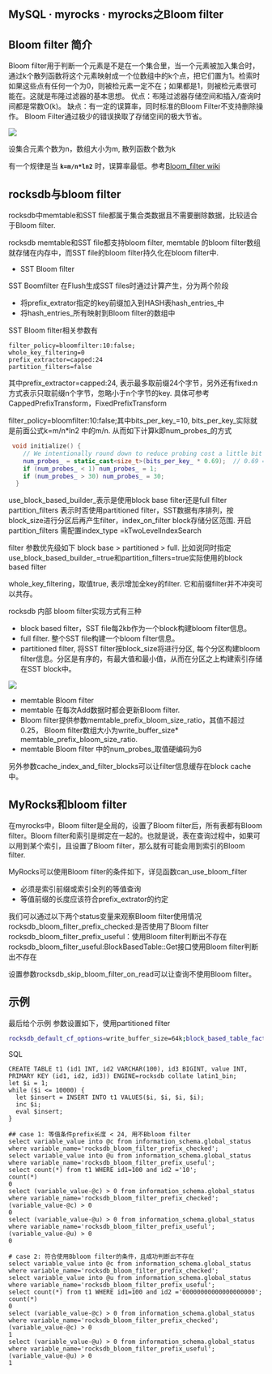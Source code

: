 ## MySQL · myrocks · myrocks之Bloom filter


    
## Bloom filter 简介


Bloom filter用于判断一个元素是不是在一个集合里，当一个元素被加入集合时，通过k个散列函数将这个元素映射成一个位数组中的k个点，把它们置为1。检索时如果这些点有任何一个为0，则被检元素一定不在；如果都是1，则被检元素很可能在。这就是布隆过滤器的基本思想。
优点：布隆过滤器存储空间和插入/查询时间都是常数O(k)。
缺点：有一定的误算率，同时标准的Bloom Filter不支持删除操作。
Bloom Filter通过极少的错误换取了存储空间的极大节省。  


![][0]  


设集合元素个数为n，数组大小为m, 散列函数个数为k  


有一个规律是当 **`k=m/n*ln2`**  时，误算率最低。参考[Bloom_filter wiki][2]  

## rocksdb与bloom filter


rocksdb中memtable和SST file都属于集合类数据且不需要删除数据，比较适合于Bloom filter.  


rocksdb memtable和SST file都支持bloom filter, memtable 的bloom filter数组就存储在内存中，而SST file的bloom filter持久化在bloom filter中.  


* SST Bloom filter

SST Boomfilter 在Flush生成SST files时通过计算产生，分为两个阶段
  

* 将prefix_extrator指定的key前缀加入到HASH表hash_entries_中
* 将hash_entries_所有映射到Bloom filter的数组中
    



SST Bloom filter相关参数有  

```LANG
filter_policy=bloomfilter:10:false;
whole_key_filtering=0
prefix_extractor=capped:24
partition_filters=false

```

其中prefix_extractor=capped:24, 表示最多取前缀24个字节，另外还有fixed:n方式表示只取前缀n个字节，忽略小于n个字节的key.  具体可参考CappedPrefixTransform，FixedPrefixTransform  


filter_policy=bloomfilter:10:false;其中bits_per_key_=10, bits_per_key_实际就是前面公式k=m/n*ln2 中的m/n.  从而如下计算k即num_probes_的方式  

```cpp
 void initialize() {
    // We intentionally round down to reduce probing cost a little bit
    num_probes_ = static_cast<size_t>(bits_per_key_ * 0.69);  // 0.69 =~ ln(2)
    if (num_probes_ < 1) num_probes_ = 1;
    if (num_probes_ > 30) num_probes_ = 30;
  }

```

use_block_based_builder_表示是使用block base filter还是full filter
partition_filters 表示时否使用partitioned filter，SST数据有序排列，按block_size进行分区后再产生filter，index_on_filter block存储分区范围. 开启partition_filters 需配置index_type =kTwoLevelIndexSearch  


filter 参数优先级如下 block base > partitioned > full. 比如说同时指定use_block_based_builder_=true和partition_filters=true实际使用的block based filter  


whole_key_filtering，取值true,  表示增加全key的filter. 它和前缀filter并不冲突可以共存。  


rocksdb 内部 bloom filter实现方式有三种  


* block based filter，SST file每2kb作为一个block构建bloom filter信息。
* full filter. 整个SST file构建一个bloom filter信息。
* partitioned filter, 将SST filter按block_size将进行分区, 每个分区构建bloom filter信息。分区是有序的，有最大值和最小值，从而在分区之上构建索引存储在SST block中。
  

![][1]  


* memtable Bloom filter
* memtable 在每次Add数据时都会更新Bloom filter.
* Bloom filter提供参数memtable_prefix_bloom_size_ratio，其值不超过0.25， Bloom filter数组大小为write_buffer_size* memtable_prefix_bloom_size_ratio.
* memtable Bloom filter 中的num_probes_取值硬编码为6



另外参数cache_index_and_filter_blocks可以让filter信息缓存在block cache中。  

## MyRocks和bloom filter

在myrocks中，Bloom filter是全局的，设置了Bloom filter后，所有表都有Bloom filter。Bloom filter和索引是绑定在一起的。也就是说，表在查询过程中，如果可以用到某个索引，且设置了Bloom filter，那么就有可能会用到索引的Bloom filter.  


MyRocks可以使用Bloom filter的条件如下，详见函数can_use_bloom_filter  


* 必须是索引前缀或索引全列的等值查询
* 等值前缀的长度应该符合prefix_extrator的约定



我们可以通过以下两个status变量来观察Bloom filter使用情况
rocksdb_bloom_filter_prefix_checked:是否使用了Bloom filter
rocksdb_bloom_filter_prefix_useful：使用Bloom filter判断出不存在
rocksdb_bloom_filter_useful:BlockBasedTable::Get接口使用Bloom filter判断出不存在  


设置参数rocksdb_skip_bloom_filter_on_read可以让查询不使用Bloom filter。  

## 示例

最后给个示例
参数设置如下，使用partitioned filter  

```bash
rocksdb_default_cf_options=write_buffer_size=64k;block_based_table_factory={filter_policy=bloomfilter:10:false;whole_key_filtering=0;partition_filters=true;index_type=kTwoLevelIndexSearch};prefix_extractor=capped:24

```

SQL  

```LANG
CREATE TABLE t1 (id1 INT, id2 VARCHAR(100), id3 BIGINT, value INT, PRIMARY KEY (id1, id2, id3)) ENGINE=rocksdb collate latin1_bin;
let $i = 1;
while ($i <= 10000) {
  let $insert = INSERT INTO t1 VALUES($i, $i, $i, $i);
  inc $i;
  eval $insert;
}

## case 1: 等值条件prefix长度 < 24, 用不Bbloom filter
select variable_value into @c from information_schema.global_status where variable_name='rocksdb_bloom_filter_prefix_checked';
select variable_value into @u from information_schema.global_status where variable_name='rocksdb_bloom_filter_prefix_useful';
select count(*) from t1 WHERE id1=100 and id2 ='10';
count(*)
0
select (variable_value-@c) > 0 from information_schema.global_status where variable_name='rocksdb_bloom_filter_prefix_checked';
(variable_value-@c) > 0
0
select (variable_value-@u) > 0 from information_schema.global_status where variable_name='rocksdb_bloom_filter_prefix_useful';
(variable_value-@u) > 0
0

# case 2: 符合使用Bbloom filter的条件，且成功判断出不存在
select variable_value into @c from information_schema.global_status where variable_name='rocksdb_bloom_filter_prefix_checked';
select variable_value into @u from information_schema.global_status where variable_name='rocksdb_bloom_filter_prefix_useful';
select count(*) from t1 WHERE id1=100 and id2 ='00000000000000000000';
count(*)
0
select (variable_value-@c) > 0 from information_schema.global_status where variable_name='rocksdb_bloom_filter_prefix_checked';
(variable_value-@c) > 0
1
select (variable_value-@u) > 0 from information_schema.global_status where variable_name='rocksdb_bloom_filter_prefix_useful';
(variable_value-@u) > 0
1

```


[2]: https://en.wikipedia.org/wiki/Bloom_filter
[0]: https://upload.wikimedia.org/wikipedia/commons/thumb/a/ac/Bloom_filter.svg/800px-Bloom_filter.svg.png
[1]: http://ata2-img.cn-hangzhou.img-pub.aliyun-inc.com/280afae0db72d4ab0b03c5f2620e9776.png